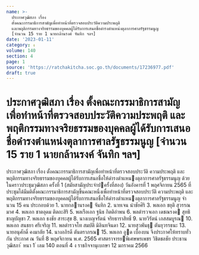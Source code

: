```yaml
---
name: >-
  ประกาศวุฒิสภา เรื่อง
  ตั้งคณะกรรมาธิการสามัญเพื่อทำหน้าที่ตรวจสอบประวัติความประพฤติ
  และพฤติกรรมทางจริยธรรมของบุคคลผู้ได้รับการเสนอชื่อดำรงตำแหน่งตุลาการศาลรัฐธรรมนูญ
  [จำนวน 15 ราย 1 นายกล้านรงค์ จันทิก ฯลฯ]
date: '2023-01-11'
category: ง
volume: 140
section: 4
page: 1
source: 'https://ratchakitcha.soc.go.th/documents/17236977.pdf'
draft: true
---
```


# ประกาศวุฒิสภา เรื่อง ตั้งคณะกรรมาธิการสามัญเพื่อทำหน้าที่ตรวจสอบประวัติความประพฤติ และพฤติกรรมทางจริยธรรมของบุคคลผู้ได้รับการเสนอชื่อดำรงตำแหน่งตุลาการศาลรัฐธรรมนูญ [จำนวน 15 ราย 1 นายกล้านรงค์ จันทิก ฯลฯ]

ประกาศวุฒิสภา เรื่อง ตั้งคณะกรรมาธิการสามัญเพื่อทําหน้าที่ตรวจสอบประวัติ ความประพฤติ และพฤติกรรมทางจริยธรรมของบุคคลผู้ได้รับการเสนอชื่อให้ดํารงตําแหนงตุลาการศาลรัฐธรรมนูญ ด้วยในคราวประชุมวุฒิสภา ครั้งที่ 1 (สมัยสามัญประจําปครั้งที่สอง) วันอังคารที่ 1 พฤศจิกายน 2565 ที่ประชุมได้มีมติตั้งคณะกรรมาธิการสามัญขึ้นคณะหนึ่งเพื่อทําหน้าที่ตรวจสอบประวัติ ความประพฤติ และพฤติกรรมทางจริยธรรมของบุคคลผู้ได้รับการเสนอชื่อให้ดํารงตําแหนงตุลาการศาลรัฐธรรมนูญ จํานวน 15 คน ประกอบด้วย 1. นายกลานรงค จันทิก 2. นายเจน นําชัยศิริ 3. พลเอก ชยุติ สุวรรณมาศ 4. พลเอก ชาตอุดม ติตถะสิริ 5. พลเรือเอก ฐนิธ กิตติอําพน 6. พลตํารวจเอก เดชณรงค สุทธิชาญบัญชา 7. พลเอก ธงชัย สาระสุข 8. นางเบญจรัตน์ จริยธาราสิทธิ์ 9. นายวิรัตน์ เกสสมบูรณ 10. พลเอก สนธยา ศรีเจริญ 11. พลตํารวจโท สมบัติ มิลินทจินดา 12. นายสุวพันธุ ตันยุวรรธนะ 13. นายอนุศักดิ์ คงมาลัย 14. นางอภิรดี ตันตราภรณ 15. พลเอก อูด เบื้องบน จึงประกาศให้ทราบทั่วกัน ประกาศ ณ วันที่ 8 พฤศจิกายน พ.ศ. 2565 ศาสตราจารยพิเศษพรเพชร วิชิตชลชัย ประธานวุฒิสภา ้ หนา 1 ่ เลม 140 ตอนที่ 4 ง ราชกิจจานุเบกษา 12 มกราคม 2566
